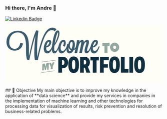### Hi there, I'm Andre 👋
[![Linkedin Badge](https://img.shields.io/badge/-LinkedIn-blue?style=flat-square&logo=Linkedin&logoColor=white&link=https://www.linkedin.com/in/andre-scarton-a6b25b195/)](https://www.linkedin.com/in/andre-scarton-a6b25b195/)
<p align="center">
  <img src="https://github.com/andrescarton/andrescarton/blob/main/welcome_to_my_portfolio.jpg" />
</p>
## 🚀 Objective
My main objective is to improve my knowledge in the application of **data science** and provide my services in companies in the implementation of machine learning and other technologies for processing data for visualization of results, risk prevention and resolution of business-related problems.  
<!--
**andrescarton/andrescarton** is a ✨ _special_ ✨ repository because its `README.md` (this file) appears on your GitHub profile.

Here are some ideas to get you started:

- 🔭 I’m currently working on ...
- 🌱 I’m currently learning ...
- 👯 I’m looking to collaborate on ...
- 🤔 I’m looking for help with ...
- 💬 Ask me about ...
- 📫 How to reach me: ...
- 😄 Pronouns: ...
- ⚡ Fun fact: ...
-->
